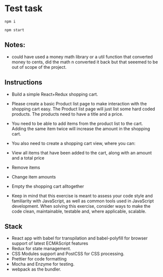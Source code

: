 # Test task
`npm i`

`npm start`

## Notes:
* could have used a money math library or a util function that converted money to cents, did the math n converted it back but that seeemed to be out of scope of the project.

## Instructions

* Build a simple React+Redux shopping cart.

* Please create a basic Product list page to make interaction with the shopping cart easy. The Product list page will just list some hard coded products. The products need to have a title and a price.

* You need to be able to add items from the product list to the cart. Adding the same item twice will increase the amount in the shopping cart.

* You also need to create a shopping cart view, where you can:

- View all items that have been added to the cart, along with an amount and a total price

- Remove items

- Change item amounts

- Empty the shopping cart alltogether

* Keep in mind that this exercise is meant to assess your code style and familiarity with JavaScript, as well as common tools used in JavaScript development. When solving this exercise, consider ways to make the code clean, maintainable, testable and, where applicable, scalable.
  
## Stack
* React app with babel for transpilation and babel-polyfill for browser support of latest ECMAScript features
* Redux for state management.
* CSS Modules support and PostCSS for CSS processing.
* Prettier for code formatting
* Mocha and Enzyme for testing.
* webpack as the bundler.
